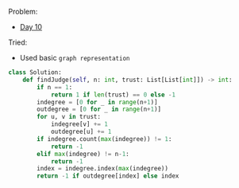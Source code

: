 Problem: 
   - [Day 10](https://leetcode.com/explore/challenge/card/may-leetcoding-challenge/535/week-2-may-8th-may-14th/3325/)

Tried: 
   - Used basic `graph representation`

```python
class Solution:
    def findJudge(self, n: int, trust: List[List[int]]) -> int:
        if n == 1:
            return 1 if len(trust) == 0 else -1
        indegree = [0 for _ in range(n+1)]
        outdegree = [0 for _ in range(n+1)]
        for u, v in trust:
            indegree[v] += 1
            outdegree[u] += 1
        if indegree.count(max(indegree)) != 1:
            return -1
        elif max(indegree) != n-1:
            return -1
        index = indegree.index(max(indegree))
        return -1 if outdegree[index] else index
```